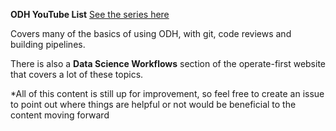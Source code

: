 ﻿**ODH YouTube List**
[See the series here](https://www.youtube.com/playlist?list=PL8VBRDTElCWpneB4dBu4u1kHElZVWfAwW)

Covers many of the basics of using ODH, with git, code reviews and building pipelines. 

There is also a **Data Science Workflows** section of the operate-first website that covers a lot of these topics.

*All of this content is still up for improvement, so feel free to create an issue to point out where things are helpful or not would be beneficial to the content moving forward


